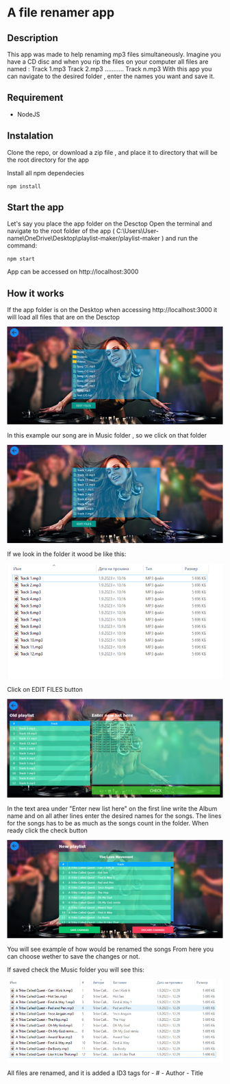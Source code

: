 # A file renamer app

## Description

This app was made to help renaming mp3 files simultaneously.
Imagine you have a CD disc and when you rip the files on your computer
all files are named :
    Track 1.mp3
    Track 2.mp3
    ...........
    Track n.mp3
With this app you can navigate to the desired folder , enter the names you want
and save it.

## Requirement

- NodeJS

## Instalation

Clone the repo, or download a zip file , and place it to directory that will be the root directory for the app

Install all npm dependecies

```console
npm install
```

## Start the app

Let's say you place the app folder on the Desctop
Open the terminal and navigate to the root folder of the app 
( C:\Users\User-name\OneDrive\Desktop\playlist-maker/playlist-maker )
and run the command: 

```console
npm start
```
App can be accessed on http://localhost:3000

## How it works

If the app folder is on the Desktop when accessing http://localhost:3000 it will load
all files that are on the Desctop

![Screenshot](screenshots/home-page.PNG)

In this example our song are in Music folder , so we click on that folder 

![Screenshot](screenshots/music-files-before.PNG)

If we look in the folder it wood be like this:

![Screenshot](screenshots/music-folder-before.PNG)

Click on EDIT FILES button

![Screenshot](screenshots/renaming-area.PNG)

In the text area under "Enter new list here" on the first line write the Album name
and on all ather lines enter the desired names for the songs. The lines for the songs
has to be as much as the songs count in the folder.
When ready click the check button

![Screenshot](screenshots/check-area.PNG)

You will see example of how would be renamed the songs
From here you can choose wether to save the changes or not.

If saved check the Music folder you will see this:

![Screenshot](screenshots/music-folder-after.PNG)

All files are renamed, and it is added a ID3 tags for
    - # 
    - Author
    - Title